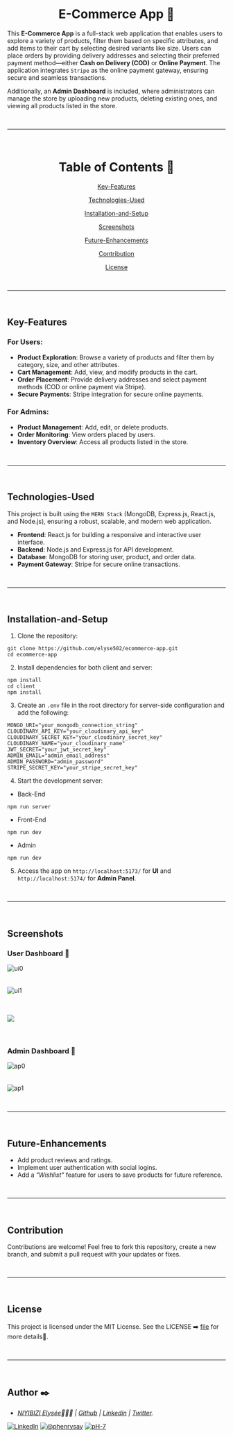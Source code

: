 <div align="center">

  # E-Commerce App 🛒
</div>

This **E-Commerce App** is a full-stack web application that enables users to explore a variety of products, filter them based on specific attributes, and add items to their cart by selecting desired variants like size. Users can place orders by providing delivery addresses and selecting their preferred payment method—either **Cash on Delivery (COD)** or **Online Payment**. The application integrates `Stripe` as the online payment gateway, ensuring secure and seamless transactions.

Additionally, an **Admin Dashboard** is included, where administrators can manage the store by uploading new products, deleting existing ones, and viewing all products listed in the store.

<br/><hr/><br/>

<div align="center">
  
# Table of Contents 📜

[Key-Features](#key-features)

[Technologies-Used](#technologies-used)

[Installation-and-Setup](#installation-and-setup)

[Screenshots](#screenshots)

[Future-Enhancements](#future-enhancements)

[Contribution](#contribution)

[License](#license)

</div>

<br/><hr/><br/>

## Key-Features
### For Users:
* **Product Exploration**: Browse a variety of products and filter them by category, size, and other attributes.
* **Cart Management**: Add, view, and modify products in the cart.
* **Order Placement**: Provide delivery addresses and select payment methods (COD or online payment via Stripe).
* **Secure Payments**: Stripe integration for secure online payments.

### For Admins:
* **Product Management**: Add, edit, or delete products.
* **Order Monitoring**: View orders placed by users.
* **Inventory Overview**: Access all products listed in the store.

<br/><hr/><br/>

## Technologies-Used
This project is built using the `MERN Stack` (MongoDB, Express.js, React.js, and Node.js), ensuring a robust, scalable, and modern web application.

* **Frontend**: React.js for building a responsive and interactive user interface.
* **Backend**: Node.js and Express.js for API development.
* **Database**: MongoDB for storing user, product, and order data.
* **Payment Gateway**: Stripe for secure online transactions.

<br/><hr/><br/>

## Installation-and-Setup
1. Clone the repository:

```console
git clone https://github.com/elyse502/ecommerce-app.git
cd ecommerce-app
```

2. Install dependencies for both client and server:

```console
npm install
cd client
npm install
```

3. Create an `.env` file in the root directory for server-side configuration and add the following:

```console
MONGO_URI="your_mongodb_connection_string"
CLOUDINARY_API_KEY="your_cloudinary_api_key"
CLOUDINARY_SECRET_KEY="your_cloudinary_secret_key"
CLOUDINARY_NAME="your_cloudinary_name"
JWT_SECRET="your_jwt_secret_key"
ADMIN_EMAIL="admin_email_address"
ADMIN_PASSWORD="admin_password"
STRIPE_SECRET_KEY="your_stripe_secret_key"
```

4. Start the development server:

* Back-End
```console
npm run server
```
* Front-End
```console
npm run dev
```
* Admin
```console
npm run dev
```

5. Access the app on `http://localhost:5173/` for **UI** and `http://localhost:5174/` for **Admin Panel**.

<br/><hr/><br/>

## Screenshots
### User Dashboard 👤

![ui0](https://github.com/user-attachments/assets/ee812136-1209-47c7-b327-c9900cc32c90)
<br/><br/><br/>
![ui1](https://github.com/user-attachments/assets/5563ee28-78c5-424f-bac7-5dd6691f59eb)

<br /><br /><img src="https://user-images.githubusercontent.com/73097560/115834477-dbab4500-a447-11eb-908a-139a6edaec5c.gif"><br /><br /><br />

### Admin Dashboard 🔐

![ap0](https://github.com/user-attachments/assets/043ae44f-1af7-4276-ac71-982bda39bc8c)
<br/><br/><br/>
![ap1](https://github.com/user-attachments/assets/3d2a4548-c43e-4c52-9c4d-19f9af42c46f)

<br/><hr/><br/>

## Future-Enhancements
* Add product reviews and ratings.
* Implement user authentication with social logins.
* Add a _"Wishlist"_ feature for users to save products for future reference.

<br/><hr/><br/>

## Contribution
Contributions are welcome! Feel free to fork this repository, create a new branch, and submit a pull request with your updates or fixes.

<br/><hr/><br/>

## License
This project is licensed under the MIT License. See the LICENSE ➡️ [file](https://github.com/elyse502/ecommerce-app/blob/main/LICENSE) for more details📃.

<br /><hr /><br />

## Author :black_nib:
- _[NIYIBIZI Elysée](https://linktr.ee/niyibizi_elysee)👨🏿‍💻 | [Github](https://github.com/elyse502) | [Linkedin](https://www.linkedin.com/in/niyibizi-elys%C3%A9e/) | [Twitter](https://twitter.com/Niyibizi_Elyse)._

<!--I'm [Elysée NIYIBIZI](https://elyseeniyibizi.me/) 👋

A **super passionate** Rwandan **software engineer** 🤗 And a true cheese 🧀 & chocolate 🍫 lover! 😋 You can reach me at _hi {[AT]} elyseeniyibizi [{D0T}] me_ -->

[![LinkedIn](https://img.shields.io/badge/LinkedIn-0077B5?style=for-the-badge&logo=linkedin&logoColor=white)](https://www.linkedin.com/in/niyibizi-elys%C3%A9e/) [![@phenrysay](https://img.shields.io/badge/Twitter-1DA1F2?style=for-the-badge&logo=twitter&logoColor=white)](https://twitter.com/Niyibizi_Elyse) [![pH-7](https://img.shields.io/badge/GitHub-100000?style=for-the-badge&logo=github&logoColor=white)](https://github.com/elyse502)

<br />
